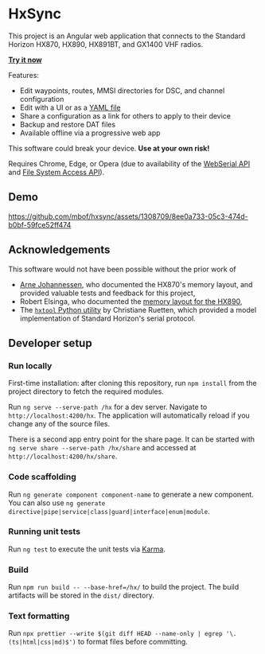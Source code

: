 # HxSync

This project is an Angular web application that connects to the Standard Horizon
HX870, HX890, HX891BT, and GX1400 VHF radios.

**[Try it now](https://mbof.github.io/hx)**

Features:

- Edit waypoints, routes, MMSI directories for DSC, and channel configuration
- Edit with a UI or as a [YAML file](yaml.md)
- Share a configuration as a link for others to apply to their device
- Backup and restore DAT files
- Available offline via a progressive web app

This software could break your device. **Use at your own risk!**

Requires Chrome, Edge, or Opera (due to availability of the
[WebSerial API](https://developer.mozilla.org/en-US/docs/Web/API/Web_Serial_API#browser_compatibility)
and
[File System Access API](https://developer.chrome.com/docs/capabilities/web-apis/file-system-access#read-file)).

## Demo

https://github.com/mbof/hxsync/assets/1308709/8ee0a733-05c3-474d-b0bf-59fce52ff474

## Acknowledgements

This software would not have been possible without the prior work of

- [Arne Johannessen](https://github.com/johannessen), who documented the HX870's
  memory layout, and provided valuable tests and feedback for this project,
- Robert Elsinga, who documented the
  [memory layout for the HX890](https://pc5e.nl/info/standard-horizon-hx890e-marine-handheld),
- The [`hxtool` Python utility](https://github.com/cr/hx870) by Christiane
  Ruetten, which provided a model implementation of Standard Horizon's serial
  protocol.

## Developer setup

### Run locally

First-time installation: after cloning this repository, run `npm install` from
the project directory to fetch the required modules.

Run `ng serve --serve-path /hx` for a dev server. Navigate to
`http://localhost:4200/hx`. The application will automatically reload if you
change any of the source files.

There is a second app entry point for the share page. It can be started with
`ng serve share --serve-path /hx/share` and accessed at
`http://localhost:4200/hx/share`.

### Code scaffolding

Run `ng generate component component-name` to generate a new component. You can
also use `ng generate directive|pipe|service|class|guard|interface|enum|module`.

### Running unit tests

Run `ng test` to execute the unit tests via
[Karma](https://karma-runner.github.io).

### Build

Run `npm run build -- --base-href=/hx/` to build the project. The build
artifacts will be stored in the `dist/` directory.

### Text formatting

Run
`npx prettier --write $(git diff HEAD --name-only | egrep '\.(ts|html|css|md)$')`
to format files before committing.

